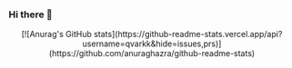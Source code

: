### Hi there 👋

<div align="center">
  [![Anurag's GitHub stats](https://github-readme-stats.vercel.app/api?username=qvarkk&hide=issues,prs)](https://github.com/anuraghazra/github-readme-stats)
</div>
